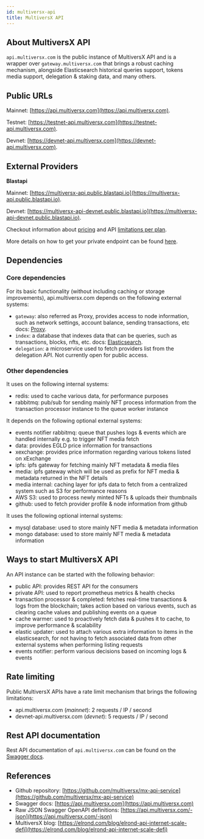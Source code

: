 ```yaml
---
id: multiversx-api
title: MultiversX API
---
```


[comment]: # (mx-abstract)

## About MultiversX API

`api.multiversx.com` is the public instance of MultiversX API and is a wrapper over `gateway.multiversx.com` that brings a robust caching mechanism, alongside Elasticsearch
historical queries support, tokens media support, delegation & staking data, and many others.

[comment]: # (mx-context-auto)

## Public URLs

Mainnet: [https://api.multiversx.com](https://api.multiversx.com).

Testnet: [https://testnet-api.multiversx.com](https://testnet-api.multiversx.com).

Devnet: [https://devnet-api.multiversx.com](https://devnet-api.multiversx.com).

[comment]: # (mx-context-auto)

## External Providers

**Blastapi**

Mainnet: [https://multiversx-api.public.blastapi.io](https://multiversx-api.public.blastapi.io).

Devnet: [https://multiversx-api-devnet.public.blastapi.io](https://multiversx-api-devnet.public.blastapi.io).

Checkout information about [pricing](https://blastapi.io/pricing) and API [limitations per plan](https://docs.blastapi.io/blast-documentation/apis-documentation/core-api/multiversx).

More details on how to get your private endpoint can be found [here](https://docs.blastapi.io/blast-documentation/tutorials-and-guides/using-blast-to-get-a-blockchain-endpoint-1).

[comment]: # (mx-context-auto)

## Dependencies

[comment]: # (mx-context-auto)

### Core dependencies

For its basic functionality (without including caching or storage improvements), api.multiversx.com depends on the following external systems:

- `gateway`: also referred as Proxy, provides access to node information, such as network settings, account balance, sending transactions, etc
  docs: [Proxy](/sdk-and-tools/proxy).
- `index`: a database that indexes data that can be queries, such as transactions, blocks, nfts, etc.
  docs: [Elasticsearch](/sdk-and-tools/elastic-search).
- `delegation`: a microservice used to fetch providers list from the delegation API. Not currently open for public access.

[comment]: # (mx-context-auto)

### Other dependencies

It uses on the following internal systems:

- redis: used to cache various data, for performance purposes
- rabbitmq: pub/sub for sending mainly NFT process information from the transaction processor instance to the queue worker instance

It depends on the following optional external systems:

- events notifier rabbitmq: queue that pushes logs & events which are handled internally e.g. to trigger NFT media fetch
- data: provides EGLD price information for transactions
- xexchange: provides price information regarding various tokens listed on xExchange
- ipfs: ipfs gateway for fetching mainly NFT metadata & media files
- media: ipfs gateway which will be used as prefix for NFT media & metadata returned in the NFT details
- media internal: caching layer for ipfs data to fetch from a centralized system such as S3 for performance reasons
- AWS S3: used to process newly minted NFTs & uploads their thumbnails
- github: used to fetch provider profile & node information from github

It uses the following optional internal systems:

- mysql database: used to store mainly NFT media & metadata information
- mongo database: used to store mainly NFT media & metadata information

[comment]: # (mx-context-auto)

## Ways to start MultiversX API

An API instance can be started with the following behavior:

- public API: provides REST API for the consumers
- private API: used to report prometheus metrics & health checks
- transaction processor & completed: fetches real-time transactions & logs from the blockchain; takes action based on various events, such as clearing cache values and publishing events on a queue
- cache warmer: used to proactively fetch data & pushes it to cache, to improve performance & scalability
- elastic updater: used to attach various extra information to items in the elasticsearch, for not having to fetch associated data from other external systems when performing listing requests
- events notifier: perform various decisions based on incoming logs & events

[comment]: # (mx-context-auto)

## Rate limiting

Public MultiversX APIs have a rate limit mechanism that brings the following limitations:

- api.multiversx.com (_mainnet_): 2 requests / IP / second
- devnet-api.multiversx.com (_devnet_): 5 requests / IP / second

[comment]: # (mx-context-auto)

## Rest API documentation

Rest API documentation of `api.multiversx.com` can be found on the [Swagger docs](https://api.multiversx.com).

[comment]: # (mx-context-auto)

## References

- Github repository: [https://github.com/multiversx/mx-api-service](https://github.com/multiversx/mx-api-service)
- Swagger docs: [https://api.multiversx.com](https://api.multiversx.com)
- Raw JSON Swagger OpenAPI definitions: [https://api.multiversx.com/-json](https://api.multiversx.com/-json)
- MultiversX blog: [https://elrond.com/blog/elrond-api-internet-scale-defi](https://elrond.com/blog/elrond-api-internet-scale-defi)
